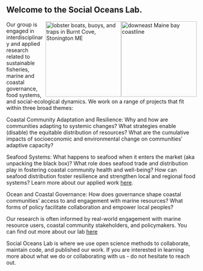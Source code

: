 ## Welcome to the Social Oceans Lab.

<img style="float: right;" src="https://github.com/Social-Oceans-Lab/.github/blob/main/profile/downeastMainecoast.JPG" alt="downeast Maine bay coastline" width="200"> <img style="float: right;" src="https://github.com/Social-Oceans-Lab/.github/blob/main/profile/TBurnham_20210923_BurntCove.JPG" alt="lobster boats, buoys, and traps in Burnt Cove, Stonington ME" width="200">

Our group is engaged in interdisciplinary and applied research related to sustainable fisheries, marine and coastal governance, food systems, and social-ecological dynamics. We work on a range of projects that fit within three broad themes:

Coastal Community Adaptation and Resilience: Why and how are communities adapting to systemic changes? What strategies enable (disable) the equitable distribution of resources? What are the cumulative impacts of socioeconomic and environmental change on communities’ adaptive capacity?

Seafood Systems:  What happens to seafood when it enters the market (aka unpacking the black box)? What role does seafood trade and distribution play in fostering coastal community health and well-being? How can seafood distribution foster resilience and strengthen local and regional food systems? Learn more about our applied work [here](www.localcatch.org.). 

Ocean and Coastal Governance: How does governance shape coastal communities’ access to and engagement with marine resources? What forms of policy facilitate collaboration and empower local peoples?

Our research is often informed by real-world engagement with marine resource users, coastal community stakeholders, and policymakers. You can find out more about our lab [here](www.joshua-stoll.)

Social Oceans Lab is where we use open science methods to collaborate, maintain code, and published our work. If you are interested in learning more about what we do or collaborating with us - do not hesitate to reach out.

